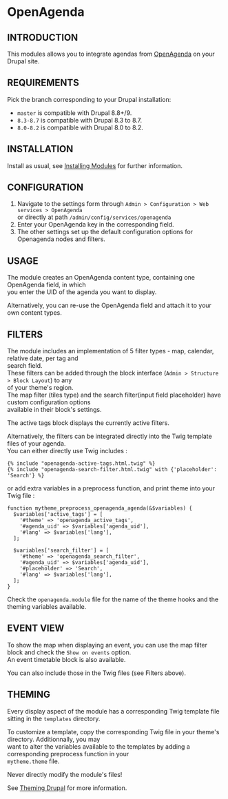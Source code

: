 OpenAgenda
==========

INTRODUCTION
------------

This modules allows you to integrate agendas from [OpenAgenda](https://www.openagenda.com) on your Drupal site.


REQUIREMENTS
------------

Pick the branch corresponding to your Drupal installation:
- `master` is compatible with Drupal 8.8+/9.
- `8.3-8.7` is compatible with Drupal 8.3 to 8.7.
- `8.0-8.2` is compatible with Drupal 8.0 to 8.2.

INSTALLATION
------------

Install as usual, see [Installing Modules](https://www.drupal.org/docs/extending-drupal/installing-modules) for further information.

CONFIGURATION
-------------

1. Navigate to the settings form through `Admin > Configuration > Web services > OpenAgenda`   
or directly at path `/admin/config/services/openagenda`
2. Enter your OpenAgenda key in the corresponding field.
3. The other settings set up the default configuration options for Openagenda nodes and filters.

USAGE
-----
The module creates an OpenAgenda content type, containing one OpenAgenda field, in which  
you enter the UID of the agenda you want to display.

Alternatively, you can re-use the OpenAgenda field and attach it to your own content types.

FILTERS
-------
The module includes an implementation of 5 filter types - map, calendar, relative date, per tag and  
search field.  
These filters can be added through the block interface (`Admin > Structure > Block Layout`) to any  
of your theme's region.  
The map filter (tiles type) and the search filter(input field placeholder) have custom configuration options  
available in their block's settings.

The active tags block displays the currently active filters.

Alternatively, the filters can be integrated directly into the Twig template files of your agenda.  
You can either directly use Twig includes :
```
{% include "openagenda-active-tags.html.twig" %}
{% include "openagenda-search-filter.html.twig" with {'placeholder': 'Search'} %}
```
or add extra variables in a preprocess function, and print theme into your Twig file :
```
function mytheme_preprocess_openagenda_agenda(&$variables) {
  $variables['active_tags'] = [
    '#theme' => 'openagenda_active_tags',
    '#agenda_uid' => $variables['agenda_uid'],
    '#lang' => $variables['lang'],
  ];

  $variables['search_filter'] = [
    '#theme' => 'openagenda_search_filter',
    '#agenda_uid' => $variables['agenda_uid'],
    '#placeholder' => 'Search',
    '#lang' => $variables['lang'],
  ];
}
```

Check the `openagenda.module` file for the name of the theme hooks and the theming variables available.

EVENT VIEW
----------

To show the map when displaying an event, you can use the map filter block and check the `Show on events` option.  
An event timetable block is also available.

You can also include those in the Twig files (see Filters above).

THEMING
-------

Every display aspect of the module has a corresponding Twig template file sitting in the `templates` directory.  

To customize a template, copy the corresponding Twig file in your theme's directory. Additionnally, you may  
want to alter the variables available to the templates by adding a corresponding preprocess function in your  
`mytheme.theme` file.

Never directly modify the module's files!

See [Theming Drupal](https://www.drupal.org/docs/theming-drupal) for more information.